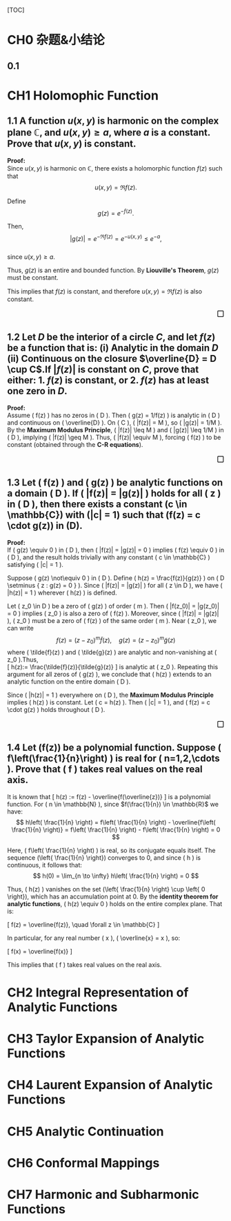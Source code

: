 [TOC]

# CH0 杂题&小结论
## 0.1
# CH1 Holomophic Function
## 1.1 A function $u(x, y)$ is harmonic on the complex plane $\mathbb{C}$, and $u(x, y) \geq a$, where $a$ is a constant. Prove that $u(x, y)$ is constant.
**Proof:**  
Since $u(x, y)$ is harmonic on $\mathbb{C}$, there exists a holomorphic function $f(z)$ such that  
$$
u(x, y) = \Re f(z).
$$  

Define  
$$
g(z) = e^{-f(z)}.
$$  

Then,  
$$
|g(z)| = e^{-\Re f(z)} = e^{-u(x, y)} \leq e^{-a},
$$  
since $u(x, y) \geq a$.  

Thus, $g(z)$ is an entire and bounded function. By **Liouville's Theorem**, $g(z)$ must be constant.  

This implies that $f(z)$ is constant, and therefore $u(x, y) = \Re f(z)$ is also constant.  
<div style="text-align: right;font-size: 20px;">▢</div>

## 1.2 Let $D$ be the interior of a circle $C$, and let $f(z)$ be a function that is: (i) Analytic in the domain $D$ (ii) Continuous on the closure $\overline{D} = D \cup C$.If $|f(z)|$ is constant on $C$, prove that either: 1. $f(z)$ is constant, or 2. $f(z)$ has at least one zero in $D$.
**Proof:**  
Assume \( f(z) \) has no zeros in \( D \). Then \( g(z) = 1/f(z) \) is analytic in \( D \) and continuous on \( \overline{D} \). On \( C \), \( |f(z)| = M \), so \( |g(z)| = 1/M \). By the **Maximum Modulus Principle**, \( |f(z)| \leq M \) and \( |g(z)| \leq 1/M \) in \( D \), implying \( |f(z)| \geq M \). Thus, \( |f(z)| \equiv M \), forcing \( f(z) \) to be constant (obtained through the **C-R equations**). 
 <div style="text-align: right;font-size: 20px;">▢</div>

## 1.3 Let \( f(z) \) and \( g(z) \) be analytic functions on a domain \( D \). If \( |f(z)| = |g(z)| \) holds for all \( z \) in \( D \), then there exists a constant \(c \in \mathbb{C}\) with \(|c| = 1\) such that \(f(z) = c \cdot g(z)\) in \(D\).
**Proof:**  
If \( g(z) \equiv 0 \) in \( D \), then \( |f(z)| = |g(z)| = 0 \) implies \( f(z) \equiv 0 \) in \( D \), and the result holds trivially with any constant \( c \in \mathbb{C} \) satisfying \( |c| = 1 \).  

Suppose \( g(z) \not\equiv 0 \) in \( D \). Define \( h(z) = \frac{f(z)}{g(z)} \) on \( D \setminus \{ z : g(z) = 0 \} \). Since \( |f(z)| = |g(z)| \) for all \( z \in D \), we have \( |h(z)| = 1 \) wherever \( h(z) \) is defined.  

Let \( z_0 \in D \) be a zero of \( g(z) \) of order \( m \). Then \( |f(z_0)| = |g(z_0)| = 0 \) implies \( z_0 \) is also a zero of \( f(z) \). Moreover, since \( |f(z)| = |g(z)| \), \( z_0 \) must be a zero of \( f(z) \) of the same order \( m \). Near \( z_0 \), we can write  
$$
f(z) = (z - z_0)^m \tilde{f}(z), \quad g(z) = (z - z_0)^m \tilde{g}(z)
$$where \( \tilde{f}(z) \) and \( \tilde{g}(z) \) are analytic and non-vanishing at \( z_0 \).Thus,  
\[
h(z):= \frac{\tilde{f}(z)}{\tilde{g}(z)}
\]  is analytic at \( z_0 \). Repeating this argument for all zeros of \( g(z) \), we conclude that \( h(z) \) extends to an analytic function on the entire domain \( D \).  

Since \( |h(z)| = 1 \) everywhere on \( D \), the **Maximum Modulus Principle** implies \( h(z) \) is constant. Let \( c = h(z) \). Then \( |c| = 1 \), and \( f(z) = c \cdot g(z) \) holds throughout \( D \).     
 <div style="text-align: right;font-size: 20px;">▢</div>

## 1.4 Let \(f(z)\) be a polynomial function. Suppose \( f\left(\frac{1}{n}\right) \) is real for \( n=1,2,\cdots \). Prove that \( f \) takes real values on the real axis.
It is known that 
\[ h(z) := f(z) - \overline{f(\overline{z})}  \] is a polynomial function. For \( n \in \mathbb{N} \), since $f(\frac{1}{n}) \in \mathbb{R}$ we have:
$$ h\left( \frac{1}{n} \right) = f\left( \frac{1}{n} \right) - \overline{f\left( \frac{1}{n} \right)} = f\left( \frac{1}{n} \right) - f\left( \frac{1}{n} \right) = 0 $$

Here, \( f\left( \frac{1}{n} \right) \) is real, so its conjugate equals itself. The sequence \(\left\{ \frac{1}{n} \right\}\) converges to 0, and since \( h \) is continuous, it follows that:
$$  h(0) = \lim_{n \to \infty} h\left( \frac{1}{n} \right) = 0  $$

Thus, \( h(z) \) vanishes on the set \(\left\{ \frac{1}{n} \right\} \cup \left\{ 0 \right\}\), which has an accumulation point at 0. By the **identity theorem for analytic functions**, \( h(z) \equiv 0 \) holds on the entire complex plane. That is:

\[ f(z) = \overline{f(z)}, \quad \forall z \in \mathbb{C} \]

In particular, for any real number \( x \), \( \overline{x} = x \), so:

\[ f(x) = \overline{f(x)} \]

This implies that \( f \) takes real values on the real axis.












# CH2 Integral Representation of Analytic Functions





# CH3 Taylor Expansion of Analytic Functions

# CH4 Laurent Expansion of Analytic Functions 



# CH5 Analytic Continuation


# CH6 Conformal Mappings



# CH7 Harmonic and Subharmonic Functions


